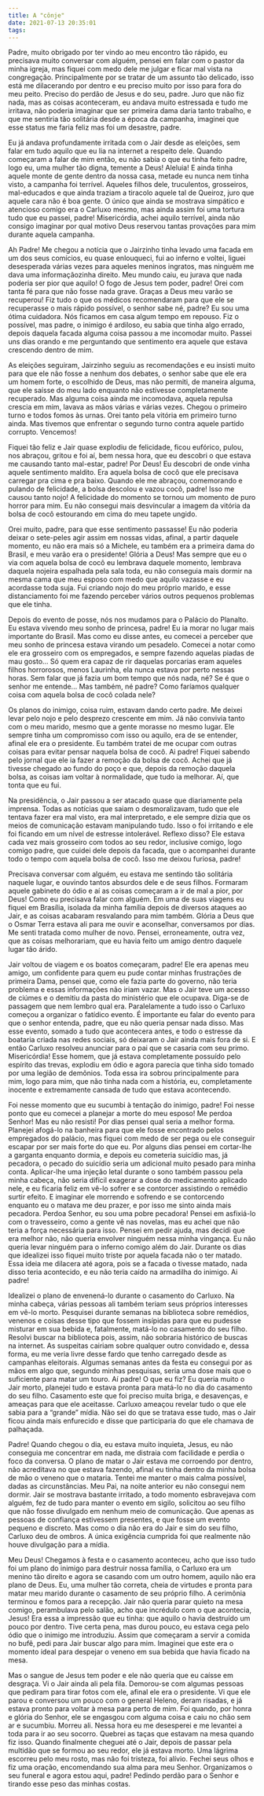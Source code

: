 ```yaml
---
title: A "cônje"
date: 2021-07-13 20:35:01
tags:
---
```


Padre, muito obrigado por ter vindo ao meu encontro tão rápido, eu precisava muito conversar com alguém, pensei em falar com o pastor da minha igreja, mas fiquei com medo dele me julgar e ficar mal vista na congregação. Principalmente por se tratar de um assunto tão delicado, isso está me dilacerando por dentro e eu preciso muito por isso para fora do meu peito. Preciso do perdão de Jesus e do seu, padre. Juro que não fiz nada, mas as coisas aconteceram, eu andava muito estressada e tudo me irritava, não poderia imaginar que ser primeira dama daria tanto trabalho, e que me sentiria tão solitária desde a época da campanha, imaginei que esse status me faria feliz mas foi um desastre, padre.

Eu já andava profundamente irritada com o Jair desde as eleições, sem falar em tudo aquilo que eu lia na internet a respeito dele. Quando começaram a falar de mim então, eu não sabia o que eu tinha feito padre, logo eu, uma mulher tão digna, temente a Deus! Aleluia! E ainda tinha aquele monte de gente dentro da nossa casa, metade eu nunca nem tinha visto, a campanha foi terrível. Aqueles filhos dele, truculentos, grosseiros, mal-educados e que ainda traziam a tiracolo aquele tal de Queiroz, juro que aquele cara não é boa gente. O único que ainda se mostrava simpático e atencioso comigo era o Carluxo mesmo, mas ainda assim foi uma tortura tudo que eu passei, padre! Misericórdia, achei aquilo terrível, ainda não consigo imaginar por qual motivo Deus reservou tantas provações para mim durante aquela campanha.

Ah Padre! Me chegou a notícia que o Jairzinho tinha levado uma facada em um dos seus comícios, eu quase enlouqueci, fui ao inferno e voltei, liguei desesperada várias vezes para aqueles meninos ingratos, mas ninguém me dava uma informaçãozinha direito. Meu mundo caiu, eu jurava que nada poderia ser pior que aquilo! O fogo de Jesus tem poder, padre! Orei com tanta fé para que não fosse nada grave. Graças a Deus meu varão se recuperou! Fiz tudo o que os médicos recomendaram para que ele se recuperasse o mais rápido possível, o senhor sabe né, padre? Eu sou uma ótima cuidadora. Nós ficamos em casa algum tempo em repouso. Fiz o possível, mas padre, o inimigo é ardiloso, eu sabia que tinha algo errado, depois daquela facada alguma coisa passou a me incomodar muito. Passei uns dias orando e me perguntando que sentimento era aquele que estava crescendo dentro de mim.

As eleições seguiram, Jairzinho seguiu as recomendações e eu insisti muito para que ele não fosse a nenhum dos debates, o senhor sabe que ele era um homem forte, o escolhido de Deus, mas não permiti, de maneira alguma, que ele saísse do meu lado enquanto não estivesse completamente recuperado. Mas alguma coisa ainda me incomodava, aquela repulsa crescia em mim, lavava as mãos várias e várias vezes. Chegou o primeiro turno e todos fomos às urnas. Orei tanto pela vitória em primeiro turno ainda. Mas tivemos que enfrentar o segundo turno contra aquele partido corrupto. Vencemos!

Fiquei tão feliz e Jair quase explodiu de felicidade, ficou eufórico, pulou, nos abraçou, gritou e foi aí, bem nessa hora, que eu descobri o que estava me causando tanto mal-estar, padre! Por Deus! Eu descobri de onde vinha aquele sentimento maldito. Era aquela bolsa de cocô que ele precisava carregar pra cima e pra baixo. Quando ele me abraçou, comemorando e pulando de felicidade, a bolsa descolou e vazou cocô, padre! Isso me causou tanto nojo! A felicidade do momento se tornou um momento de puro horror para mim. Eu não consegui mais desvincular a imagem da vitória da bolsa de cocô estourando em cima do meu tapete ungido.

Orei muito, padre, para que esse sentimento passasse! Eu não poderia deixar o sete-peles agir assim em nossas vidas, afinal, a partir daquele momento, eu não era mais só a Michele, eu também era a primeira dama do Brasil, e meu varão era o presidente! Glória a Deus! Mas sempre que eu o via com aquela bolsa de cocô eu lembrava daquele momento, lembrava daquela nojeira espalhada pela sala toda, eu não conseguia mais dormir na mesma cama que meu esposo com medo que aquilo vazasse e eu acordasse toda suja. Fui criando nojo do meu próprio marido, e esse distanciamento foi me fazendo perceber vários outros pequenos problemas que ele tinha.

Depois do evento de posse, nós nos mudamos para o Palácio do Planalto. Eu estava vivendo meu sonho de princesa, padre! Eu ia morar no lugar mais importante do Brasil. Mas como eu disse antes, eu comecei a perceber que meu sonho de princesa estava virando um pesadelo. Comecei a notar como ele era grosseiro com os empregados, e sempre fazendo aquelas piadas de mau gosto… Só quem era capaz de rir daquelas porcarias eram aqueles filhos horrorosos, menos Laurinha, ela nunca estava por perto nessas horas. Sem falar que já fazia um bom tempo que nós nada, né? Se é que o senhor me entende... Mas também, né padre? Como faríamos qualquer coisa com aquela bolsa de cocô colada nele?

Os planos do inimigo, coisa ruim, estavam dando certo padre. Me deixei levar pelo nojo e pelo desprezo crescente em mim. Já não convivia tanto com o meu marido, mesmo que a gente morasse no mesmo lugar. Ele sempre tinha um compromisso com isso ou aquilo, era de se entender, afinal ele era o presidente. Eu também tratei de me ocupar com outras coisas para evitar pensar naquela bolsa de cocô. Ai padre! Fiquei sabendo pelo jornal que ele ia fazer a remoção da bolsa de cocô. Achei que já tivesse chegado ao fundo do poço e que, depois da remoção daquela bolsa, as coisas iam voltar à normalidade, que tudo ia melhorar. Aí, que tonta que eu fui.

Na presidência, o Jair passou a ser atacado quase que diariamente pela imprensa. Todas as notícias que saiam o desmoralizavam, tudo que ele tentava fazer era mal visto, era mal interpretado, e ele sempre dizia que os meios de comunicação estavam manipulando tudo. Isso o foi irritando e ele foi ficando em um nível de estresse intolerável. Reflexo disso? Ele estava cada vez mais grosseiro com todos ao seu redor, inclusive comigo, logo comigo padre, que cuidei dele depois da facada, que o acompanhei durante todo o tempo com aquela bolsa de cocô. Isso me deixou furiosa, padre!

Precisava conversar com alguém, eu estava me sentindo tão solitária naquele lugar, e ouvindo tantos absurdos dele e de seus filhos. Formaram aquele gabinete do ódio e aí as coisas começaram a ir de mal a pior, por Deus! Como eu precisava falar com alguém. Em uma de suas viagens eu fiquei em Brasília, isolada da minha família depois de diversos ataques ao Jair, e as coisas acabaram resvalando para mim também. Glória a Deus que o Osmar Terra estava ali para me ouvir e aconselhar, conversamos por dias. Me senti tratada como mulher de novo. Pensei, erroneamente, outra vez, que as coisas melhorariam, que eu havia feito um amigo dentro daquele lugar tão árido.

Jair voltou de viagem e os boatos começaram, padre! Ele era apenas meu amigo, um confidente para quem eu pude contar minhas frustrações de primeira Dama, pensei que, como ele fazia parte do governo, não teria problema e essas informações não iriam vazar. Mas o Jair teve um acesso de ciúmes e o demitiu da pasta do ministério que ele ocupava. Diga-se de passagem que nem lembro qual era. Paralelamente a tudo isso o Carluxo começou a organizar o fatídico evento.
É importante eu falar do evento para que o senhor entenda, padre, que eu não queria pensar nada disso. Mas esse evento, somado a tudo que acontecera antes, e todo o estresse da boataria criada nas redes sociais, só deixaram o Jair ainda mais fora de si. E então Carluxo resolveu anunciar para o pai que se casaria com seu primo. Misericórdia! Esse homem, que já estava completamente possuído pelo espírito das trevas, explodiu em ódio e agora parecia que tinha sido tomado por uma legião de demônios. Toda essa ira sobrou principalmente para mim, logo para mim, que não tinha nada com a história, eu, completamente inocente e extremamente cansada de tudo que estava acontecendo.

Foi nesse momento que eu sucumbi à tentação do inimigo, padre! Foi nesse ponto que eu comecei a planejar a morte do meu esposo! Me perdoa Senhor! Mas eu não resisti! Por dias pensei qual seria a melhor forma. Planejei afogá-lo na banheira para que ele fosse encontrado pelos empregados do palácio, mas fiquei com medo de ser pega ou ele conseguir escapar por ser mais forte do que eu. Por alguns dias pensei em cortar-lhe a garganta enquanto dormia, e depois eu cometeria suicídio mas, já pecadora, o pecado do suicídio seria um adicional muito pesado para minha conta. Aplicar-lhe uma injeção letal durante o sono também passou pela minha cabeça, não seria difícil exagerar a dose do medicamento aplicado nele, e eu ficaria feliz em vê-lo sofrer e se contorcer assistindo o remédio surtir efeito. E imaginar ele morrendo e sofrendo e se contorcendo enquanto eu o matava me deu prazer, e por isso me sinto ainda mais pecadora. Perdoa Senhor, eu sou uma pobre pecadora! Pensei em asfixiá-lo com o travesseiro, como a gente vê nas novelas, mas eu achei que não teria a força necessária para isso. Pensei em pedir ajuda, mas decidi que era melhor não, não queria envolver ninguém nessa minha vingança. Eu não queria levar ninguém para o inferno comigo além do Jair. Durante os dias que idealizei isso fiquei muito triste por aquela facada não o ter matado. Essa ideia me dilacera até agora, pois se a facada o tivesse matado, nada disso teria acontecido, e eu não teria caído na armadilha do inimigo. Ai padre!

Idealizei o plano de envenená-lo durante o casamento do Carluxo. Na minha cabeça, várias pessoas ali também teriam seus próprios interesses em vê-lo morto. Pesquisei durante semanas na biblioteca sobre remédios, venenos e coisas desse tipo que fossem insípidas para que eu pudesse misturar em sua bebida e, fatalmente, matá-lo no casamento do seu filho. Resolvi buscar na biblioteca pois, assim, não sobraria histórico de buscas na internet. As suspeitas cairiam sobre qualquer outro convidado e, dessa forma, eu me veria livre desse fardo que tenho carregado desde as campanhas eleitorais. Algumas semanas antes da festa eu consegui por as mãos em algo que, segundo minhas pesquisas, seria uma dose mais que o suficiente para matar um touro. Aí padre! O que eu fiz? Eu queria muito o Jair morto, planejei tudo e estava pronta para matá-lo no dia do casamento do seu filho. Casamento este que foi preciso muita briga, e desavenças, e ameaças para que ele aceitasse. Carluxo ameaçou revelar tudo o que ele sabia para a “grande” mídia. Não sei do que se tratava esse tudo, mas o Jair ficou ainda mais enfurecido e disse que participaria do que ele chamava de palhaçada.

Padre! Quando chegou o dia, eu estava muito inquieta, Jesus, eu não conseguia me concentrar em nada, me distraia com facilidade e perdia o foco da conversa. O plano de matar o Jair estava me corroendo por dentro, não acreditava no que estava fazendo, afinal eu tinha dentro da minha bolsa de mão o veneno que o mataria. Tentei me manter o mais calma possível, dadas as circunstâncias. Meu Pai, na noite anterior eu não consegui nem dormir. Jair se mostrava bastante irritado, a todo momento esbravejava com alguém, fez de tudo para manter o evento em sigilo, solicitou ao seu filho que não fosse divulgado em nenhum meio de comunicação. Que apenas as pessoas de confiança estivessem presentes, e que fosse um evento pequeno e discreto. Mas como o dia não era do Jair e sim do seu filho, Carluxo deu de ombros. A única exigência cumprida foi que realmente não houve divulgação para a mídia.

Meu Deus! Chegamos à festa e o casamento aconteceu, acho que isso tudo foi um plano do inimigo para destruir nossa família, o Carluxo era um menino tão direito e agora se casando com um outro homem, aquilo não era plano de Deus. Eu, uma mulher tão correta, cheia de virtudes e pronta para matar meu marido durante o casamento de seu próprio filho. A cerimônia terminou e fomos para a recepção. Jair não queria parar quieto na mesa comigo, perambulava pelo salão, acho que incrédulo com o que acontecia, Jesus! Era essa a impressão que eu tinha: que aquilo o havia destruído um pouco por dentro. Tive certa pena, mas durou pouco, eu estava cega pelo ódio que o inimigo me introduziu. Assim que começaram a servir a comida no bufê, pedi para Jair buscar algo para mim. Imaginei que este era o momento ideal para despejar o veneno em sua bebida que havia ficado na mesa.

Mas o sangue de Jesus tem poder e ele não queria que eu caísse em desgraça. Vi o Jair ainda ali pela fila. Demorou-se com algumas pessoas que pediram para tirar fotos com ele, afinal ele era o presidente. Vi que ele parou e conversou um pouco com o general Heleno, deram risadas, e já estava pronto para voltar à mesa para perto de mim. Foi quando, por honra e glória do Senhor, ele se engasgou com alguma coisa e caiu no chão sem ar e sucumbiu. Morreu ali. Nessa hora eu me desesperei e me levantei a toda para ir ao seu socorro. Quebrei as taças que estavam na mesa quando fiz isso. Quando finalmente cheguei até o Jair, depois de passar pela multidão que se formou ao seu redor, ele já estava morto. Uma lágrima escorreu pelo meu rosto, mas não foi tristeza, foi alívio. Fechei seus olhos e fiz uma oração, encomendando sua alma para meu Senhor. Organizamos o seu funeral e agora estou aqui, padre! Pedindo perdão para o Senhor e tirando esse peso das minhas costas.

